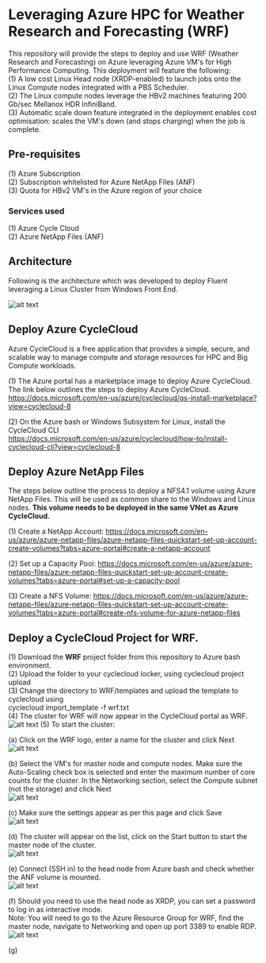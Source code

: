 # Leveraging Azure HPC for Weather Research and Forecasting (WRF)

This repository will provide the steps to deploy and use WRF (Weather Research and Forecasting) on Azure leveraging Azure VM's for High Performance Computing. 
This deployment will feature the following: \
(1) A low cost Linux Head node (XRDP-enabled) to launch jobs onto the Linux Compute nodes integrated with a PBS Scheduler. \
(2) The Linux compute nodes leverage the HBv2 machines featuring 200 Gb/sec Mellanox HDR InfiniBand. \
(3) Automatic scale down feature integrated in the deployment enables cost optimisation: scales the VM's down (and stops charging) when the job is complete. 

## Pre-requisites

(1) Azure Subscription \
(2) Subscription whitelisted for Azure NetApp Files (ANF) \
(3) Quota for HBv2 VM's in the Azure region of your choice 

### Services used
(1) Azure Cycle Cloud \
(2) Azure NetApp Files (ANF) 

## Architecture
Following is the architecture which was developed to deploy Fluent leveraging a Linux Cluster from Windows Front End. 

![alt text](https://github.com/mandargujrathi/Cyclecloud-WRF/blob/main/Images/WRF_1.PNG)


## Deploy Azure CycleCloud
Azure CycleCloud is a free application that provides a simple, secure, and scalable way to manage compute and storage resources for HPC and Big Compute workloads.

(1) The Azure portal has a marketplace image to deploy Azure CycleCloud. The link below outlines the steps to deploy Azure CycleCloud. \
https://docs.microsoft.com/en-us/azure/cyclecloud/qs-install-marketplace?view=cyclecloud-8

(2) On the Azure bash or Windows Subsystem for Linux, install the CycleCloud CLI \
https://docs.microsoft.com/en-us/azure/cyclecloud/how-to/install-cyclecloud-cli?view=cyclecloud-8

## Deploy Azure NetApp Files
The steps below outline the process to deploy a NFS4.1 volume using Azure NetApp Files. This will be used as common share to the Windows and Linux nodes.
**This volume needs to be deployed in the same VNet as Azure CycleCloud.** 

(1) Create a NetApp Account: https://docs.microsoft.com/en-us/azure/azure-netapp-files/azure-netapp-files-quickstart-set-up-account-create-volumes?tabs=azure-portal#create-a-netapp-account 

(2) Set up a Capacity Pool: https://docs.microsoft.com/en-us/azure/azure-netapp-files/azure-netapp-files-quickstart-set-up-account-create-volumes?tabs=azure-portal#set-up-a-capacity-pool 

(3) Create a NFS Volume: https://docs.microsoft.com/en-us/azure/azure-netapp-files/azure-netapp-files-quickstart-set-up-account-create-volumes?tabs=azure-portal#create-nfs-volume-for-azure-netapp-files

## Deploy a CycleCloud Project for WRF. 
(1) Download the **WRF** project folder from this repository to Azure bash environment. \
(2) Upload the folder to your cyclecloud locker, using cyclecloud project upload <locker-name> \
(3) Change the directory to WRF/templates and upload the template to cyclecloud using \
  cyclecloud import_template -f wrf.txt \
(4) The cluster for WRF will now appear in the CycleCloud portal as WRF. \
  ![alt text](https://github.com/mandargujrathi/Cyclecloud-WRF/blob/main/Images/WRF-Cluster.PNG)
(5) To start the cluster: 
  
(a) Click on the WRF logo, enter a name for the cluster and click Next \
  ![alt text](https://github.com/mandargujrathi/Cyclecloud-WRF/blob/main/Images/WRF_2.PNG) 
  

(b) Select the VM's for master node and compute nodes. Make sure the Auto-Scaling check box is selected and enter the maximum number of core counts for the cluster. In the Networking section, select the Compute subnet (not the storage) and click Next \
     ![alt text](https://github.com/mandargujrathi/Cyclecloud-WRF/blob/main/Images/WRF_3.PNG) 
     

(c)  Make sure the settings appear as per this page and click Save \
    ![alt text](https://github.com/mandargujrathi/Cyclecloud-WRF/blob/main/Images/WRF_4.PNG) 
    

(d) The cluster will appear on the list, click on the Start button to start the master node of the cluster. \
    ![alt text](https://github.com/mandargujrathi/Cyclecloud-WRF/blob/main/Images/WRF_5.PNG) 
    

(e) Connect (SSH in) to the head node from Azure bash and check whether the ANF volume is mounted. \
![alt text](https://github.com/mandargujrathi/Cyclecloud-WRF/blob/main/Images/WRF_6.PNG) 


(f) Should you need to use the head node as XRDP, you can set a password to log in as interactive mode. \
Note: You will need to go to the Azure Resource Group for WRF, find the master node, navigate to Networking and open up port 3389 to enable RDP. 
![alt text](https://github.com/mandargujrathi/Cyclecloud-WRF/blob/main/Images/WRF_7.PNG) 


(g) 
